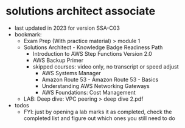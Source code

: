 # solutions architect associate

- last updated in 2023 for version SSA-C03
- bookmark:
  - Exam Prep (With practice material) > module 1
  - Solutions Architect - Knowledge Badge Readiness Path
    - Introduction to AWS Step Functions Version 2.0
    - AWS Backup Primer
    - skipped courses: video only, no transcript or speed adjust
      - AWS Systems Manager
      - Amazon Route 53 - Amazon Route 53 - Basics
      - Understanding AWS Networking Gateways
      - AWS Foundations: Cost Management
  - LAB: Deep dive: VPC peering > deep dive 2.pdf
- todos
  - FYI: just by opening a lab marks it as completed, check the completed list and figure out which ones you still need to do
